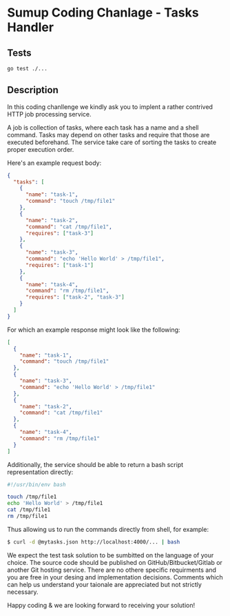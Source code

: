 # Sumup Coding Chanlage - Tasks Handler

## Tests

```bash
go test ./...
```

## Description

In this coding chanllenge we kindly ask you to implent a rather contrived HTTP job processing service.

A job is collection of tasks, where each task has a name and a shell command. Tasks may depend on other tasks and require that those are executed beforehand. The service take care of sorting the tasks to create proper execution order.

Here's an example request body:

```json
{
  "tasks": [
    {
      "name": "task-1",
      "command": "touch /tmp/file1"
    },
    {
      "name": "task-2",
      "command": "cat /tmp/file1",
      "requires": ["task-3"]
    },
    {
      "name": "task-3",
      "command": "echo 'Hello World' > /tmp/file1",
      "requires": ["task-1"]
    },
    {
      "name": "task-4",
      "command": "rm /tmp/file1",
      "requires": ["task-2", "task-3"]
    }
  ]
}
```

For which an example response might look like the following:

```json
[
  {
    "name": "task-1",
    "command": "touch /tmp/file1"
  },
  {
    "name": "task-3",
    "command": "echo 'Hello World' > /tmp/file1"
  },
  {
    "name": "task-2",
    "command": "cat /tmp/file1"
  },
  {
    "name": "task-4",
    "command": "rm /tmp/file1"
  }
]
```

Additionally, the service should be able to return a bash script representation directly:

```bash
#!/usr/bin/env bash

touch /tmp/file1
echo 'Hello World' > /tmp/file1
cat /tmp/file1
rm /tmp/file1

```

Thus allowing us to run the commands directly from shell, for example:

```bash
$ curl -d @mytasks.json http://localhost:4000/... | bash
```

We expect the test task solution to be sumbitted on the language of your choice. The source code should be published on GitHub/Bitbucket/Gitlab or another Git hosting service. There are no othere specific requirments and you are free in your desing and implementation decisions. Comments which can help us understand your taionale are appreciated but not strictly necessary.

Happy coding & we are looking forward to receiving your solution!
